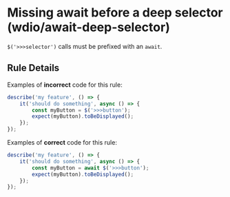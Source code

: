 # Missing await before a deep selector (wdio/await-deep-selector)

`$('>>>selector')` calls must be prefixed with an `await`.

## Rule Details

Examples of **incorrect** code for this rule:

```js
describe('my feature', () => {
    it('should do something', async () => {
        const myButton = $('>>>button');
        expect(myButton).toBeDisplayed();
    });
});
```

Examples of **correct** code for this rule:

```js
describe('my feature', () => {
    it('should do something', async () => {
        const myButton = await $('>>>button');
        expect(myButton).toBeDisplayed();
    });
});
```
